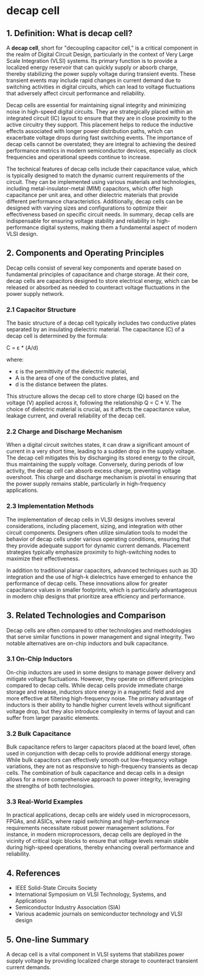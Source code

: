 # decap cell

## 1. Definition: What is **decap cell**?
A **decap cell**, short for "decoupling capacitor cell," is a critical component in the realm of Digital Circuit Design, particularly in the context of Very Large Scale Integration (VLSI) systems. Its primary function is to provide a localized energy reservoir that can quickly supply or absorb charge, thereby stabilizing the power supply voltage during transient events. These transient events may include rapid changes in current demand due to switching activities in digital circuits, which can lead to voltage fluctuations that adversely affect circuit performance and reliability.

Decap cells are essential for maintaining signal integrity and minimizing noise in high-speed digital circuits. They are strategically placed within an integrated circuit (IC) layout to ensure that they are in close proximity to the active circuitry they support. This placement helps to reduce the inductive effects associated with longer power distribution paths, which can exacerbate voltage drops during fast switching events. The importance of decap cells cannot be overstated; they are integral to achieving the desired performance metrics in modern semiconductor devices, especially as clock frequencies and operational speeds continue to increase.

The technical features of decap cells include their capacitance value, which is typically designed to match the dynamic current requirements of the circuit. They can be implemented using various materials and technologies, including metal-insulator-metal (MIM) capacitors, which offer high capacitance per unit area, and other dielectric materials that provide different performance characteristics. Additionally, decap cells can be designed with varying sizes and configurations to optimize their effectiveness based on specific circuit needs. In summary, decap cells are indispensable for ensuring voltage stability and reliability in high-performance digital systems, making them a fundamental aspect of modern VLSI design.

## 2. Components and Operating Principles
Decap cells consist of several key components and operate based on fundamental principles of capacitance and charge storage. At their core, decap cells are capacitors designed to store electrical energy, which can be released or absorbed as needed to counteract voltage fluctuations in the power supply network.

### 2.1 Capacitor Structure
The basic structure of a decap cell typically includes two conductive plates separated by an insulating dielectric material. The capacitance (C) of a decap cell is determined by the formula:

C = ε * (A/d)

where:
- ε is the permittivity of the dielectric material,
- A is the area of one of the conductive plates, and
- d is the distance between the plates.

This structure allows the decap cell to store charge (Q) based on the voltage (V) applied across it, following the relationship Q = C * V. The choice of dielectric material is crucial, as it affects the capacitance value, leakage current, and overall reliability of the decap cell.

### 2.2 Charge and Discharge Mechanism
When a digital circuit switches states, it can draw a significant amount of current in a very short time, leading to a sudden drop in the supply voltage. The decap cell mitigates this by discharging its stored energy to the circuit, thus maintaining the supply voltage. Conversely, during periods of low activity, the decap cell can absorb excess charge, preventing voltage overshoot. This charge and discharge mechanism is pivotal in ensuring that the power supply remains stable, particularly in high-frequency applications.

### 2.3 Implementation Methods
The implementation of decap cells in VLSI designs involves several considerations, including placement, sizing, and integration with other circuit components. Designers often utilize simulation tools to model the behavior of decap cells under various operating conditions, ensuring that they provide adequate support for dynamic current demands. Placement strategies typically emphasize proximity to high-switching nodes to maximize their effectiveness.

In addition to traditional planar capacitors, advanced techniques such as 3D integration and the use of high-k dielectrics have emerged to enhance the performance of decap cells. These innovations allow for greater capacitance values in smaller footprints, which is particularly advantageous in modern chip designs that prioritize area efficiency and performance.

## 3. Related Technologies and Comparison
Decap cells are often compared to other technologies and methodologies that serve similar functions in power management and signal integrity. Two notable alternatives are on-chip inductors and bulk capacitance.

### 3.1 On-Chip Inductors
On-chip inductors are used in some designs to manage power delivery and mitigate voltage fluctuations. However, they operate on different principles compared to decap cells. While decap cells provide immediate charge storage and release, inductors store energy in a magnetic field and are more effective at filtering high-frequency noise. The primary advantage of inductors is their ability to handle higher current levels without significant voltage drop, but they also introduce complexity in terms of layout and can suffer from larger parasitic elements.

### 3.2 Bulk Capacitance
Bulk capacitance refers to larger capacitors placed at the board level, often used in conjunction with decap cells to provide additional energy storage. While bulk capacitors can effectively smooth out low-frequency voltage variations, they are not as responsive to high-frequency transients as decap cells. The combination of bulk capacitance and decap cells in a design allows for a more comprehensive approach to power integrity, leveraging the strengths of both technologies.

### 3.3 Real-World Examples
In practical applications, decap cells are widely used in microprocessors, FPGAs, and ASICs, where rapid switching and high-performance requirements necessitate robust power management solutions. For instance, in modern microprocessors, decap cells are deployed in the vicinity of critical logic blocks to ensure that voltage levels remain stable during high-speed operations, thereby enhancing overall performance and reliability.

## 4. References
- IEEE Solid-State Circuits Society
- International Symposium on VLSI Technology, Systems, and Applications
- Semiconductor Industry Association (SIA)
- Various academic journals on semiconductor technology and VLSI design

## 5. One-line Summary
A decap cell is a vital component in VLSI systems that stabilizes power supply voltage by providing localized charge storage to counteract transient current demands.